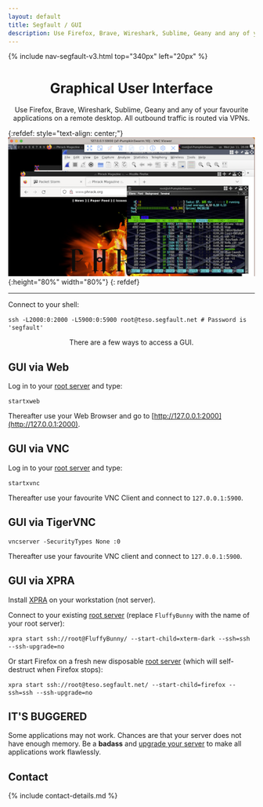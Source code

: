 ```yaml
---
layout: default
title: Segfault / GUI
description: Use Firefox, Brave, Wireshark, Sublime, Geany and any of your favourite applications on a remote desktop with Segfault.
---
```


<!-- Begin of ugly CSS navigation styling hack -->
<style>a[href*="/gui/"] { font-weight: bold; }</style>
<!-- End of ugly CSS navigation styling hack -->

{% include nav-segfault-v3.html top="340px" left="20px" %}

<div style="text-align:center">
    <h1>Graphical User Interface</h1>
    <p>Use Firefox, Brave, Wireshark, Sublime, Geany and any of your favourite applications on a remote desktop. All outbound traffic is routed via VPNs.</p>
</div>

<!-- <div style="width:80%; margin:auto">
</div> -->

{:refdef: style="text-align: center;"}
![gui](sf-gui.png){:height="80%" width="80%"}
{: refdef}

---

Connect to your shell:

```shell
ssh -L2000:0:2000 -L5900:0:5900 root@teso.segfault.net # Password is 'segfault'
```

<div style="text-align:center"><p>There are a few ways to access a GUI.</p></div>

## GUI via Web

Log in to your [root server](../) and type:

```shell
startxweb
```

Thereafter use your Web Browser and go to [http://127.0.0.1:2000](http://127.0.0.1:2000).

## GUI via VNC

Log in to your [root server](../) and type:

```shell
startxvnc
```

Thereafter use your favourite VNC Client and connect to `127.0.0.1:5900`.

## GUI via TigerVNC

```shell
vncserver -SecurityTypes None :0
```

Thereafter use your favourite VNC client and connect to `127.0.0.1:5900`.

## GUI via XPRA

Install [XPRA](https://xpra.org/) on your workstation (not server).

Connect to your existing [root server](../) (replace `FluffyBunny` with the name of your root server):

```shell
xpra start ssh://root@FluffyBunny/ --start-child=xterm-dark --ssh=ssh --ssh-upgrade=no
```

Or start Firefox on a fresh new disposable [root server](../) (which will self-destruct when Firefox stops):

```shell
xpra start ssh://root@teso.segfault.net/ --start-child=firefox --ssh=ssh --ssh-upgrade=no
```

## IT'S BUGGERED

Some applications may not work. Chances are that your server does not have enough memory. Be a __badass__ and [upgrade your server](../upgrade) to make all applications work flawlessly.

## Contact

{% include contact-details.md %}
